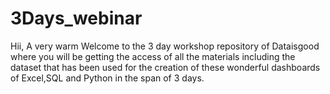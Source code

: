 # 3Days_webinar
Hii,
A very warm Welcome to the 3 day workshop repository of Dataisgood where you will be getting the access of all the materials including the dataset that has been used for the creation of these wonderful dashboards of Excel,SQL and Python in the span of 3 days.
